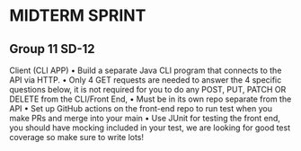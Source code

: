 <H1>MIDTERM SPRINT</H1>
<H2>Group 11 SD-12</H2>
Client (CLI APP)
• Build a separate Java CLI program that connects to the API via HTTP.
• Only 4 GET requests are needed to answer the 4 specific questions below, it is not
required for you to do any POST, PUT, PATCH OR DELETE from the CLI/Front End,
• Must be in its own repo separate from the API
• Set up GitHub actions on the front-end repo to run test when you make PRs and merge
into your main
• Use JUnit for testing the front end, you should have mocking included in your test, we
are looking for good test coverage so make sure to write lots!